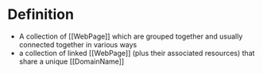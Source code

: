 # Definition
- A collection of [[WebPage]] which are grouped together and usually connected together in various ways
- a collection of linked [[WebPage]] (plus their associated resources) that share a unique [[DomainName]]